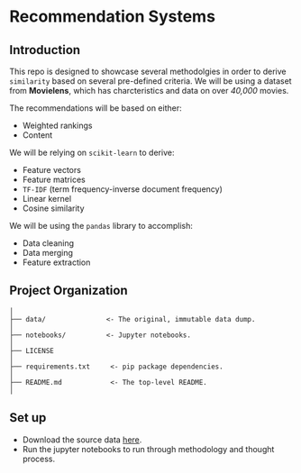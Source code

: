 # Recommendation Systems


## Introduction

This repo is designed to showcase several methodolgies in order to derive `similarity` based on several pre-defined criteria. We will be using a dataset from **Movielens**, which has charcteristics and data on over *40,000* movies. 

The recommendations will be based on either:

- Weighted rankings
- Content

We will be relying on `scikit-learn` to derive:
- Feature vectors
- Feature matrices
- `TF-IDF` (term frequency-inverse document frequency)
- Linear kernel
- Cosine similarity

We will be using the `pandas` library to accomplish:
- Data cleaning
- Data merging
- Feature extraction

## Project Organization


    │
    ├── data/               <- The original, immutable data dump. 
    │
    ├── notebooks/          <- Jupyter notebooks. 
    │
    ├── LICENSE
    │
    ├── requirements.txt     <- pip package dependencies.   
    │
    ├── README.md            <- The top-level README.
    │
    
## Set up
- Download the source data [here](https://www.kaggle.com/rounakbanik/the-movies-dataset).
- Run the jupyter notebooks to run through methodology and thought process.



